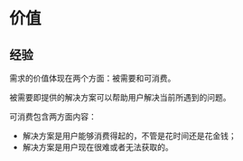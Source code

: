 # 价值

## 经验

需求的价值体现在两个方面：被需要和可消费。

被需要即提供的解决方案可以帮助用户解决当前所遇到的问题。

可消费包含两方面内容：

* 解决方案是用户能够消费得起的，不管是花时间还是花金钱；
* 解决方案是用户现在很难或者无法获取的。



